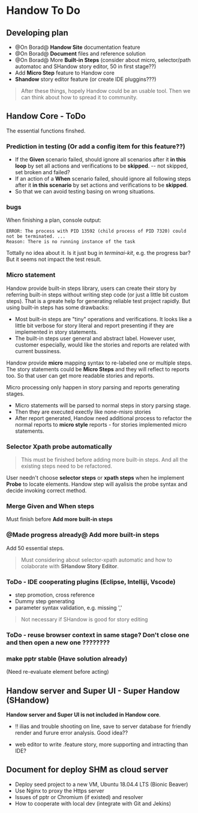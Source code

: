 # Handow To Do

## Developing plan

+ @On Borad@ **Handow Site** documentation feature
+ @On Borad@ **Document** files and reference solution
+ @On Borad@ More **Built-in Steps** (consider about micro, selector/path automatoc and SHandow story editor, 50 in first stage??)
+ Add **Micro Step** feature to Handow core
+ **Shandow** story editor feature  (or create IDE pluggins???)

> After these things, hopely Handow could be an usable tool. Then we can think about how to spread it to community.

## Handow Core - ToDo

The essential functions finshed.

### Prediction in testing (Or add a config item for this feature??)

+ If the **Given** scenario failed, should ignore all scenarios after it **in this loop** by set all actions and verifications to be **skipped**. -- not skipped, set broken and failed?
+ If an action of a **When** scenario failed, should ignore all following steps after it **in this scenario** by set actions and verifications to be **skipped**.
+ So that we can avoid testing basing on wrong situations.


### bugs

When finishing a plan, console output:

    ERROR: The process with PID 13592 (child process of PID 7320) could not be terminated. ...
    Reason: There is no running instance of the task

Tottally no idea about it. Is it just bug in _terminai-kit_, e.g. the progress bar? But it seems not impact the test result.

### Micro statement

Handow provide built-in steps library, users can create their story by referring built-in steps without writing step code (or just a little bit custom steps). That is a greate help for generating reliable test project rapidly. But using built-in steps has some drawbacks:

+ Most built-in steps are "tiny" operations and verifications. It looks like a little bit verbose for story literal and report presenting if they are implemented in story statements.
+ The built-in steps user general and abstract label. However user, customer especially, would like the stories and reports are related with current bussiness.

Handow provide **micro** mapping syntax to re-labeled one or multiple steps. The story statements could be **Micro Steps** and they will reflect to reports too. So that user can get more readable stories and reports.

Micro processing only happen in story parsing and reports generating stages.

+ Micro statements will be parsed to normal steps in story parsing stage.
+ Then they are executed exectly like none-misro stories
+ After report generated, Handow need additional process to refactor the normal reports to **micro style** reports - for stories implemented micro statements.

### Selector Xpath probe automatically

> This must be finished before adding more built-in steps. And all the existing steps need to be refactored.

User needn't choose **selector steps** or **xpath steps** when he implement **Probe** to locate elements. Handow step will ayalisis the probe syntax and decide invoking correct method.


### Merge Given and When steps

Must finish before **Add more built-in steps**

### @Made progress already@ Add more built-in steps

Add 50 essential steps.

> Must considering about selector-xpath automatic and how to colaborate with **SHandow Story Editor**.


### ToDo - IDE cooperating plugins (Eclipse, Intelliji, Vscode)

+ step promotion, cross reference
+ Dummy step generating
+ parameter syntax validation, e.g. missing ','

> Not necessary if SHandow is good for story editing


### ToDo - reuse browser context in same stage? Don't close one and then open a new one ????????


### make pptr stable (Have solution already)

(Need re-evaluate element before acting)


## Handow server and Super UI - Super Handow (SHandow)

**Handow server and Super UI is not included in Handow core**.



+ !! ilias and trouble shooting on line, save to server database for friendly render and furure error analysis. Good idea??

+ web editor to write .feature story, more supporting and intracting than IDE?

## Document for deploy SHM as cloud server

+ Deploy seed project to a new VM, Ubuntu 18.04.4 LTS (Bionic Beaver)
+ Use Nginx to proxy the Https server
+ Issues of pptr or Chromium (if existed) and resolver
+ How to cooperate with local dev (integrate with Git and Jekins)

